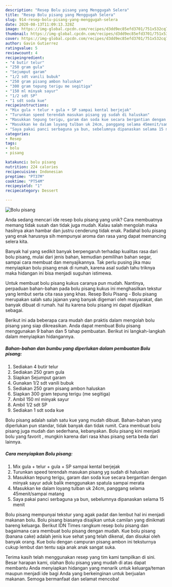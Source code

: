 ```yaml
---
description: "Resep Bolu pisang yang Menggugah Selera"
title: "Resep Bolu pisang yang Menggugah Selera"
slug: 914-resep-bolu-pisang-yang-menggugah-selera
date: 2020-08-13T11:09:13.328Z
image: https://img-global.cpcdn.com/recipes/d3dd9ec85efd3701/751x532cq70/bolu-pisang-foto-resep-utama.jpg
thumbnail: https://img-global.cpcdn.com/recipes/d3dd9ec85efd3701/751x532cq70/bolu-pisang-foto-resep-utama.jpg
cover: https://img-global.cpcdn.com/recipes/d3dd9ec85efd3701/751x532cq70/bolu-pisang-foto-resep-utama.jpg
author: Gavin Gutierrez
ratingvalue: 5
reviewcount: 4
recipeingredient:
- "4 butir telur"
- "250 gram gula"
- "Sejumput garam"
- "1/2 sdt vanili bubuk"
- "250 gram pisang ambon haluskan"
- "300 gram tepung terigu me segitiga"
- "150 ml minyak sayur"
- "1/2 sdt SP"
- "1 sdt soda kue"
recipeinstructions:
- "Mix gula + telur + gula + SP sampai kental berjejak"
- "Turunkan speed terendah masukan pisang yg sudah di haluskan"
- "Masukkan tepung terigu, garam dan soda kue secara bergantian dengan minyak sayur aduk balik menggunakan spatula sampai merata"
- "Masukkan ke dalam loyang tulban uk 24cm, panggang selama 45menit/sampai matang"
- "Saya pakai panci serbaguna ya bun, sebelumnya dipanaskan selama 15 menit"
categories:
- Resep
tags:
- bolu
- pisang

katakunci: bolu pisang 
nutrition: 224 calories
recipecuisine: Indonesian
preptime: "PT37M"
cooktime: "PT54M"
recipeyield: "1"
recipecategory: Dessert

---
```



![Bolu pisang](https://img-global.cpcdn.com/recipes/d3dd9ec85efd3701/751x532cq70/bolu-pisang-foto-resep-utama.jpg)

Anda sedang mencari ide resep bolu pisang yang unik? Cara membuatnya memang tidak susah dan tidak juga mudah. Kalau salah mengolah maka hasilnya akan hambar dan justru cenderung tidak enak. Padahal bolu pisang yang enak harusnya sih mempunyai aroma dan rasa yang dapat memancing selera kita.

Banyak hal yang sedikit banyak berpengaruh terhadap kualitas rasa dari bolu pisang, mulai dari jenis bahan, kemudian pemilihan bahan segar, sampai cara membuat dan menyajikannya. Tak perlu pusing jika mau menyiapkan bolu pisang enak di rumah, karena asal sudah tahu triknya maka hidangan ini bisa menjadi suguhan istimewa.

Untuk membuat bolu pisang kukus caranya pun mudah. Nantinya, perpaduan bahan-bahan pada bolu pisang kukus ini menghasilkan tekstur yang lembut serta cita rasa yang khas. Resep Bolu Pisang - Bolu pisang merupakan salah satu jajanan yang banyak digemari oleh masyarakat, dan banyak dibuat di rumah. hal itu karena bolu pisang ini dapat dijadikan sebagai.


Berikut ini ada beberapa cara mudah dan praktis dalam mengolah bolu pisang yang siap dikreasikan. Anda dapat membuat Bolu pisang menggunakan 9 bahan dan 5 tahap pembuatan. Berikut ini langkah-langkah dalam menyiapkan hidangannya.

<!--inarticleads1-->

##### Bahan-bahan dan bumbu yang diperlukan dalam pembuatan Bolu pisang:

1. Sediakan 4 butir telur
1. Sediakan 250 gram gula
1. Siapkan Sejumput garam
1. Gunakan 1/2 sdt vanili bubuk
1. Sediakan 250 gram pisang ambon haluskan
1. Siapkan 300 gram tepung terigu (me segitiga)
1. Ambil 150 ml minyak sayur
1. Ambil 1/2 sdt SP
1. Sediakan 1 sdt soda kue


Bolu pisang adalah salah satu kue yang mudah dibuat. Bahan-bahan yang diperlukan pun standar, tidak banyak dan tidak rumit. Cara membuat bolu pisang juga mudah dan sederhana, kebanyakan. Bolu pisang kini menjadi bolu yang favorit , mungkin karena dari rasa khas pisang serta beda dari lainnya. 

<!--inarticleads2-->

##### Cara menyiapkan Bolu pisang:

1. Mix gula + telur + gula + SP sampai kental berjejak
1. Turunkan speed terendah masukan pisang yg sudah di haluskan
1. Masukkan tepung terigu, garam dan soda kue secara bergantian dengan minyak sayur aduk balik menggunakan spatula sampai merata
1. Masukkan ke dalam loyang tulban uk 24cm, panggang selama 45menit/sampai matang
1. Saya pakai panci serbaguna ya bun, sebelumnya dipanaskan selama 15 menit


Bolu pisang mempunyai tekstur yang agak padat dan lembut hal ini menjadi makanan bolu. Bolu pisang biasanya disajikan untuk camilan yang dinikmati bareng keluarga. Berikut IDN Times rangkum resep bolu pisang dan bagaimana cara membuat bolu pisang dengan mudah. Kue bolu pisang (banana cake) adalah jenis kue sehat yang telah dikenal, dan disukai oleh banyak orang. Kue bolu dengan campuran pisang ambon ini teksturnya cukup lembut dan tentu saja anak anak sangat suka. 

Terima kasih telah menggunakan resep yang tim kami tampilkan di sini. Besar harapan kami, olahan Bolu pisang yang mudah di atas dapat membantu Anda menyiapkan hidangan yang menarik untuk keluarga/teman maupun menjadi ide bagi Anda yang berkeinginan untuk berjualan makanan. Semoga bermanfaat dan selamat mencoba!
